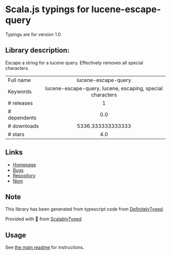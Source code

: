 
# Scala.js typings for lucene-escape-query

Typings are for version 1.0

## Library description:
Escape a string for a lucene query. Effectively removes all special characters.

|                    |                 |
| ------------------ | :-------------: |
| Full name          | lucene-escape-query |
| Keywords           | lucene-escape-query, lucene, escaping, special characters |
| # releases         | 1 |
| # dependents       | 0.0 |
| # downloads        | 5336.333333333333 |
| # stars            | 4.0 |

## Links
- [Homepage](https://github.com/joeybaker/lucene-escape-query)
- [Bugs](https://github.com/joeybaker/lucene-escape-query/issues)
- [Repository](https://github.com/joeybaker/lucene-escape-query)
- [Npm](https://www.npmjs.com/package/lucene-escape-query)
    


## Note
This library has been generated from typescript code from [DefinitelyTyped](https://definitelytyped.org).

Provided with :purple_heart: from [ScalablyTyped](https://github.com/oyvindberg/ScalablyTyped)

## Usage
See [the main readme](../../readme.md) for instructions.


